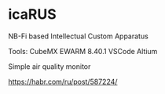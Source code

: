 # icaRUS
NB-Fi based Intellectual Custom Apparatus

Tools:
CubeMX
EWARM 8.40.1
VSCode
Altium


Simple air quality monitor

https://habr.com/ru/post/587224/

